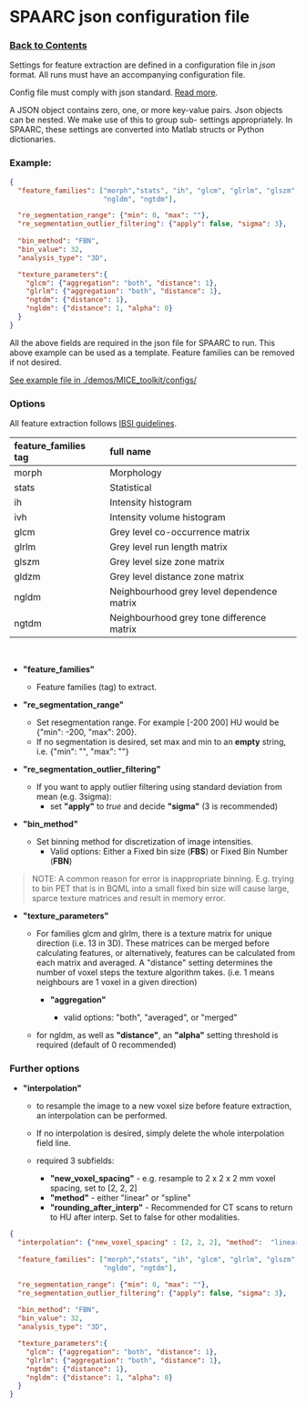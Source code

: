 # SPAARC json configuration file

### [Back to Contents](README.md)



Settings for feature extraction are defined in a configuration file in _json_ format. All runs must have an accompanying 
configuration file. 

Config file must comply with json standard. 
[Read more](https://developer.mozilla.org/en-US/docs/Learn/JavaScript/Objects/JSON#json_structure).

A JSON object contains zero, one, or more key-value pairs. Json objects can be nested. We make use of this to group 
sub- settings appropriately. In SPAARC, these settings are converted into Matlab structs or Python dictionaries. 



### Example:

```json
{
  "feature_families": ["morph","stats", "ih", "glcm", "glrlm", "glszm", "gldzm",
                       "ngldm", "ngtdm"],

  "re_segmentation_range": {"min": 0, "max": ""},
  "re_segmentation_outlier_filtering": {"apply": false, "sigma": 3},
  
  "bin_method": "FBN",
  "bin_value": 32,
  "analysis_type": "3D",

  "texture_parameters":{
    "glcm": {"aggregation": "both", "distance": 1},
    "glrlm": {"aggregation": "both", "distance": 1},
    "ngtdm": {"distance": 1},
    "ngldm": {"distance": 1, "alpha": 0}
  }
}
```

All the above fields are required in the json file for SPAARC to run. This above example can be used as a template.
Feature families can be removed if not desired.

[See example file in ./demos/MICE_toolkit/configs/](./demos/MICE_toolkit/configs/STS_configCT_noInterp.json)

### Options

All feature extraction follows [IBSI guidelines](https://arxiv.org/pdf/1612.07003.pdf).



| feature_families tag | full name                                  |
|:---------------------|:-------------------------------------------|
| morph                | Morphology                                 |
| stats                | Statistical                                |
| ih                   | Intensity histogram                        |
| ivh                  | Intensity volume histogram                 |
| glcm                 | Grey level co-occurrence matrix            |
| glrlm                | Grey level run length matrix               |
| glszm                | Grey level size zone matrix                |
| gldzm                | Grey level distance zone matrix            |
| ngldm                | Neighbourhood grey level dependence matrix |
| ngtdm                | Neighbourhood grey tone difference matrix  |



<br>

- **"feature_families"**
  - Feature families (tag) to extract.



- **"re_segmentation_range"** 
  - Set resegmentation range. For example [-200 200] HU would be {"min": -200, "max": 200}.
  - If no segmentation is desired, set max and min to an **empty** string, i.e. {"min": "", "max": ""}
  
- **"re_segmentation_outlier_filtering"** 
  - If you want to apply outlier filtering using standard deviation from mean (e.g. 3sigma):
    - set **"apply"** to _true_ and decide **"sigma"** (3 is recommended)

- **"bin_method"**
  - Set binning method for discretization of image intensities. 
    - Valid options: Either a Fixed bin size (**FBS**) or Fixed Bin Number (**FBN**)
>  NOTE: A common reason for error is inappropriate binning. 
>  E.g. trying to bin PET that is in BQML into a small fixed bin
> size will cause large, sparce texture matrices and result in memory error.
> 

- **"texture_parameters"** 
  - For families glcm and glrlm, there is a texture matrix for unique direction (i.e. 13 in 3D). These matrices 
can be merged before calculating features, or alternatively, features can be calculated from each matrix and averaged. 
A "distance" setting determines the number of voxel steps the texture  algorithm takes. (i.e. 1 means neighbours are 
1 voxel in a given direction)
    - **"aggregation"**
    
      - valid options: "both", "averaged", or "merged"

  - for ngldm, as well as **"distance"**, an **"alpha"** setting threshold is required (default of 0 recommended) 


### Further options

- **"interpolation"**
  - to resample the image to a new voxel size before feature extraction, an interpolation can be performed. 
  - If no interpolation is desired, simply delete the whole interpolation field line.

  - required 3 subfields:

    - **"new_voxel_spacing"** - e.g. resample to 2 x 2 x 2 mm voxel spacing, set to [2, 2, 2]
    - **"method"** - either "linear" or "spline"
    - **"rounding_after_interp"** - Recommended for CT scans to return to HU after interp. 
  Set to false for other modalities.

```json
{
  "interpolation": {"new_voxel_spacing" : [2, 2, 2], "method":  "linear", "rounding_after_interp":  true},
  
  "feature_families": ["morph","stats", "ih", "glcm", "glrlm", "glszm", "gldzm",
                       "ngldm", "ngtdm"],

  "re_segmentation_range": {"min": 0, "max": ""},
  "re_segmentation_outlier_filtering": {"apply": false, "sigma": 3},
  
  "bin_method": "FBN",
  "bin_value": 32,
  "analysis_type": "3D",

  "texture_parameters":{
    "glcm": {"aggregation": "both", "distance": 1},
    "glrlm": {"aggregation": "both", "distance": 1},
    "ngtdm": {"distance": 1},
    "ngldm": {"distance": 1, "alpha": 0}
  }
}
```






<br><br><br><br><br><br><br><br>
